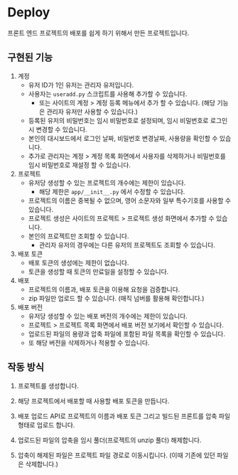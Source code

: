 # Deploy

프론트 엔드 프로젝트의 배포를 쉽게 하기 위해서 만든 프로젝트입니다.

## 구현된 기능

1. 계정
    - 유저 ID가 1인 유저는 관리자 유저입니다.
    - 사용자는 `useradd.py` 스크립트를 사용해 추가할 수 있습니다.
        - 또는 사이트의 계정 > 계정 등록 메뉴에서 추가 할 수 있습니다. (해당 기능은 관리자 유저만 사용할 수 있습니다.)
    - 등록된 유저의 비밀번호는 임시 비밀번호로 설정되며, 임시 비밀번호로 로그인시 변경할 수 있습니다. 
    - 본인의 대시보드에서 로그인 날짜, 비밀번호 변경날짜, 사용량을 확인할 수 있습니다.
    - 추가로 관리자는 계정 > 계정 목록 화면에서 사용자를 삭제하거나 비밀번호를 임시 비밀번호로 재설정 할 수 있습니다. 
2. 프로젝트
    - 유저당 생성할 수 있는 프로젝트의 개수에는 제한이 있습니다.
        - 해당 제한은 `app/__init__.py` 에서 수정할 수 있습니다.
    - 프로젝트의 이름은 중복될 수 없으며, 영어 소문자와 일부 특수기호를 사용할 수 있습니다.
    - 프로젝트 생성은 사이트의 프로젝트 > 프로젝트 생성 화면에서 추가할 수 있습니다.
    - 본인의 프로젝트만 조회할 수 있습니다.
        - 관리자 유저의 경우에는 다른 유저의 프로젝트도 조회할 수 있습니다.
3. 배포 토큰
    - 배포 토큰의 생성에는 제한이 없습니다.
    - 토큰을 생성할 때 토큰의 만료일을 설정할 수 있습니다.
4. 배포
    - 프로젝트의 이름과, 배포 토큰을 이용해 요청을 검증합니다.
    - zip 파일만 업로드 할 수 있습니다. (매직 넘버를 활용해 확인합니다.)
5. 배포 버전
    - 유저당 생성할 수 있는 배포 버전의 개수에는 제한이 있습니다.
    - 프로젝트 > 프로젝트 목록 화면에서 배포 버전 보기에서 확인할 수 있습니다.
    - 업로드된 파일의 용량과 압축 파일에 포함된 파일 목록을 확인할 수 있습니다.
    - 또 해당 버전을 삭제하거나 적용할 수 있습니다.

## 작동 방식

1. 프로젝트를 생성합니다.

2. 해당 프로젝트에서 배포할 때 사용할 배포 토큰을 만듭니다.

3. 배포 업로드 API로 프로젝트의 이름과 배포 토큰 그리고 빌드된 프론트를 압축 파일 형태로 업로드 합니다.

4. 업로드된 파일의 압축을 임시 풀더(프로젝트의 unzip 풀더) 해제합니다.

5. 압축이 해제된 파일은 프로젝트 파일 경로로 이동시킵니다. (이때 기존에 있던 파일은 삭제합니다.)
